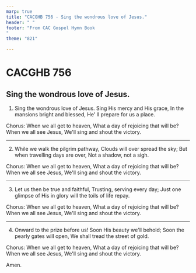 ```yaml
---
marp: true
title: "CACGHB 756 - Sing the wondrous love of Jesus."
header: " "
footer: "From CAC Gospel Hymn Book 
"
theme: "821"

---
```


<style>
    :root {
        font-size: 2.1em;
    }

    section {
        display: flex;
        /* flex-direction: column; */
        /* justify-content: space-evenly; */

        display: grid;
        grid-template-columns: 1fr auto;
        grid-gap: 0.7em;
    }

    h1,h2,h3 {
        grid-column: span 2;
    }
	
</style>

# CACGHB 756

## Sing the wondrous love of Jesus.

1. Sing the wondrous love of Jesus.
   Sing His mercy and His grace,
   In the mansions bright and blessed,
   He' ll prepare for us a place.

Chorus:
When we all get to heaven,
What a day of rejoicing that will be?
When we all see Jesus,
We'll sing and shout the victory.

---

2. While we walk the pilgrim pathway,
   Clouds will over spread the sky;
   But when travelling days are over,
   Not a shadow, not a sigh.

Chorus:
When we all get to heaven,
What a day of rejoicing that will be?
When we all see Jesus,
We'll sing and shout the victory.

---

3. Let us then be true and faithful,
   Trusting, serving every day;
   Just one glimpse of His in glory
   will the toils of life repay.

Chorus:
When we all get to heaven,
What a day of rejoicing that will be?
When we all see Jesus,
We'll sing and shout the victory.

---

4. Onward to the prize before us!
   Soon His beauty we'll behold;
   Soon the pearly gates will open,
   We shall tread the street of gold.


Chorus:
When we all get to heaven,
What a day of rejoicing that will be?
When we all see Jesus,
We'll sing and shout the victory.

Amen.
